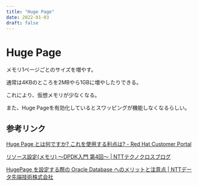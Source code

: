 ```yaml
---
title: "Huge Page"
date: 2022-01-03
draft: false
---
```

# Huge Page



メモリ1ページごとのサイズを増やす。



通常は4KBのところを2MBやら1GBに増やしたりできる。



これにより、仮想メモリが少なくなる。



また、Huge Pageを有効化しているとスワッピングが機能しなくなるらしい。



## 参考リンク



[Huge Page とは何ですか? これを使用する利点は? - Red Hat Customer Portal](https://access.redhat.com/ja/solutions/293173)



[リソース設定(メモリ) ～DPDK入門 第4回～ | NTTテクノクロスブログ](https://www.ntt-tx.co.jp/column/dpdk_blog/20190122/)



[HugePage を設定する際の Oracle Database へのメリットと注意点 | NTTデータ先端技術株式会社](http://www.intellilink.co.jp/article/column/ora-report20190403.html)
